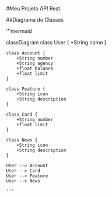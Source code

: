 #Meu Projeto API Rest

##Diagrama de Classes

'''mermaid

classDiagram
    class User {
        +String name
    }

    class Account {
        +String number
        +String agency
        +float balance
        +float limit
    }

    class Feature {
        +String icon
        +String description
    }

    class Card {
        +String number
        +float limit
    }

    class News {
        +String icon
        +String description
    }

    User --> Account
    User --> Card
    User --> Feature
    User --> News

    '''
